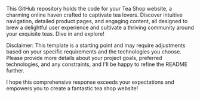 This GitHub repository holds the code for your Tea Shop website, a charming online haven crafted to captivate tea lovers. Discover intuitive navigation, detailed product pages, and engaging content, all designed to brew a delightful user experience and cultivate a thriving community around your exquisite teas. Dive in and explore!



Disclaimer: This template is a starting point and may require adjustments based on your specific requirements and the technologies you choose. Please provide more details about your project goals, preferred technologies, and any constraints, and I'll be happy to refine the README further.

I hope this comprehensive response exceeds your expectations and empowers you to create a fantastic tea shop website!
